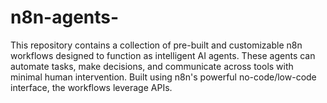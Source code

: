 # n8n-agents-
This repository contains a collection of pre-built and customizable n8n workflows designed to function as intelligent AI agents. These agents can automate tasks, make decisions, and communicate across tools with minimal human intervention. Built using n8n's powerful no-code/low-code interface, the workflows leverage APIs.
